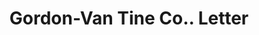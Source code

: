 ---
doi: 10.7916/D8GJ0VZS
date_other: '1918'
date_other_textual: '1918'
form: correspondence
genre:
- Letters (correspondence)
name:
- Gordon-Van Tine Co.
object_in_context_url: https://biggert.cul.columbia.edu/items/view/ave_biggert_00132
subject_hierarchical_geographic:
- Davenport, Iowa, United States
subject_name:
- Gordon-Van Tine Co.
title: Gordon-Van Tine Co.. Letter
sort_title: Gordon-Van Tine Co.. Letter
call_number: ave_biggert_00132
coordinates:
- 41.543055555555554,-90.59083333333332
pid: ave_biggert_00132
identifiers: ave_biggert_00132
permalink: /biggert/ave_biggert_00132/
layout: iiif-image-page
---